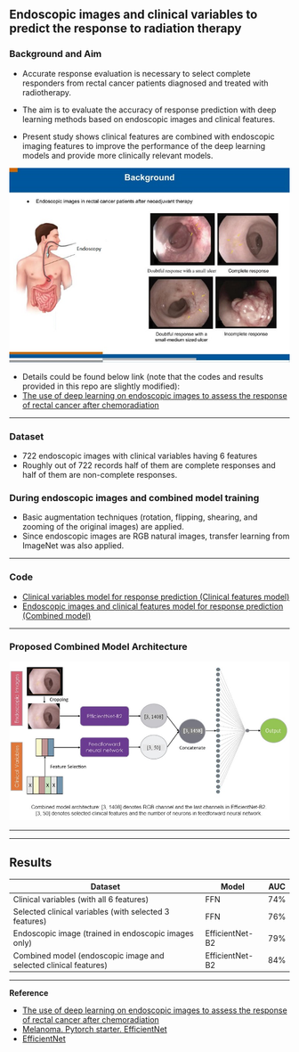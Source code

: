 ##  Endoscopic images and clinical variables to predict the response to radiation therapy
 
### Background and Aim

- Accurate response evaluation is necessary to select complete responders from rectal cancer patients diagnosed and treated with radiotherapy.

- The aim is to evaluate the accuracy of response prediction with deep learning methods based on endoscopic images and clinical features.

- Present study shows clinical features are combined with endoscopic imaging features to improve the performance of the deep learning models and provide more clinically relevant models.

![](images/background_endoscopy_imaging.jpg)

- Details could be found below link (note that the codes and results provided in this repo are slightly modified): 
- [The use of deep learning on endoscopic images to assess the response of rectal cancer after chemoradiation](https://link.springer.com/article/10.1007/s00464-021-08685-7)
----
### Dataset
* 722 endoscopic images with clinical variables having 6 features 
* Roughly out of 722 records half of them are complete responses and half of them are non-complete responses.

### During endoscopic images and combined model training
* Basic augmentation techniques (rotation, flipping, shearing, and zooming of the original images) are applied.
* Since endoscopic images are RGB natural images, transfer learning from ImageNet was also applied.
----
### Code
* [Clinical variables model for response prediction (Clinical features model)](endoscopy_clinical_features_for_response_prediction.ipynb)
* [Endoscopic images and clinical features model for response prediction (Combined model)](endoscopy_image_and_clinical_features_for_response_prediction.ipynb)
----
### Proposed Combined Model Architecture
![](images/combined_model_architecture.jpg)

----
----
                    

## Results

| Dataset | Model | AUC | 
| ------------- | -------------| -------------| 
| Clinical variables  (with all 6 features) | FFN | 74%| 
| Selected clinical variables (with selected 3 features) | FFN | 76%| 
| Endoscopic image  (trained in endoscopic images only) | EfficientNet-B2 | 79%| 
| Combined model (endoscopic image and selected clinical features) | EfficientNet-B2 | 84%| 

----
**Reference**
* [The use of deep learning on endoscopic images to assess the response of rectal cancer after chemoradiation](https://link.springer.com/article/10.1007/s00464-021-08685-7)
* [Melanoma. Pytorch starter. EfficientNet](https://www.kaggle.com/nroman/melanoma-pytorch-starter-efficientnet/output)
* [EfficientNet](https://github.com/qubvel/efficientnet)

